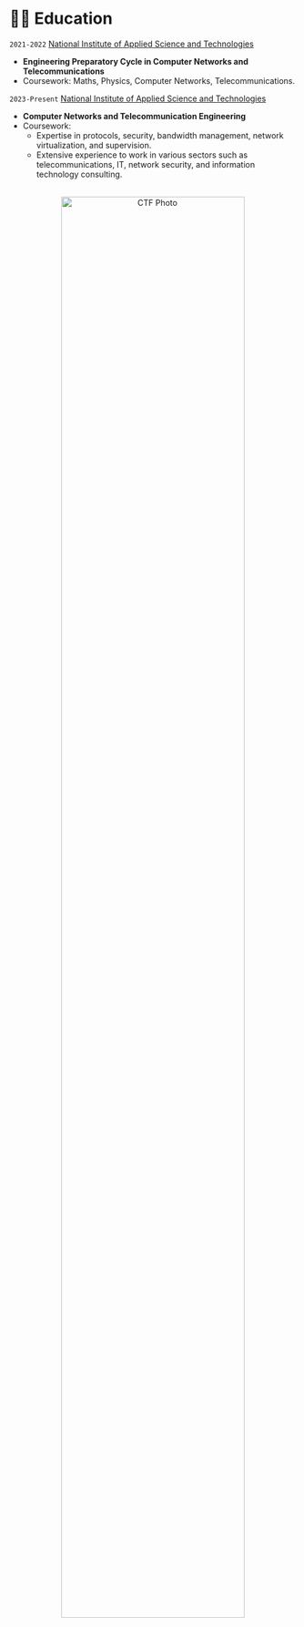 # 👨‍🎓 Education

`2021-2022` [National Institute of Applied Science and Technologies](https://insat.rnu.tn/)
- **Engineering Preparatory Cycle in Computer Networks and Telecommunications**
- Coursework:  Maths, Physics, Computer Networks, Telecommunications.




`2023-Present` [National Institute of Applied Science and Technologies](https://insat.rnu.tn/)
- **Computer Networks and Telecommunication Engineering**
- Coursework:
    - Expertise in protocols, security, bandwidth management, network virtualization, and supervision.
    - Extensive experience to work in various sectors such as telecommunications, IT, network security, and information technology consulting.

<br>

<div style="text-align:center;">
  <img src="https://i.ibb.co/SJT940T/1654553408424.jpg" alt="CTF Photo" style="width:80%;" />
</div>